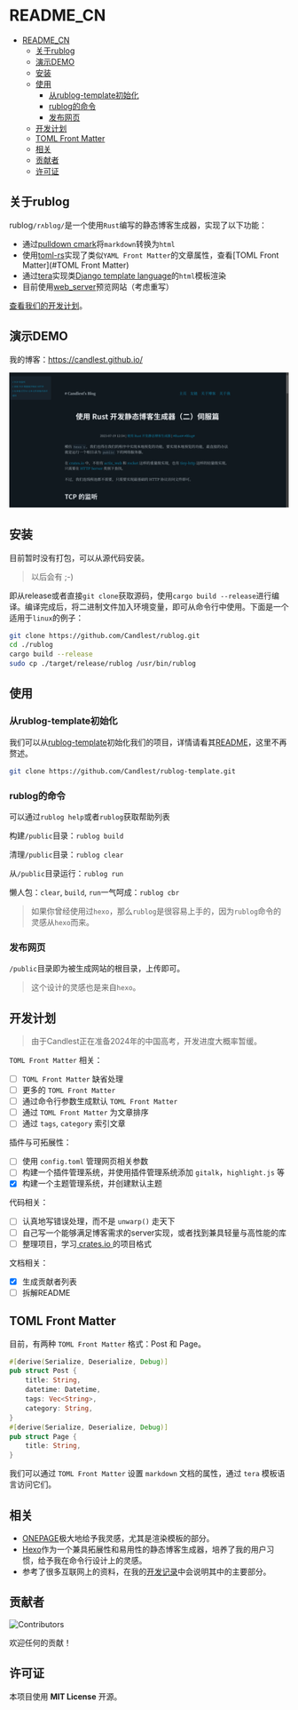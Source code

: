 # README_CN

- [README\_CN](#readme_cn)
  - [关于rublog](#关于rublog)
  - [演示DEMO](#演示demo)
  - [安装](#安装)
  - [使用](#使用)
    - [从rublog-template初始化](#从rublog-template初始化)
    - [rublog的命令](#rublog的命令)
    - [发布网页](#发布网页)
  - [开发计划](#开发计划)
  - [TOML Front Matter](#toml-front-matter)
  - [相关](#相关)
  - [贡献者](#贡献者)
  - [许可证](#许可证)

## 关于rublog

rublog`/rʌblɑg/`是一个使用`Rust`编写的静态博客生成器，实现了以下功能：

- 通过[pulldown cmark](https://github.com/raphlinus/pulldown-cmark)将`markdown`转换为`html`
- 使用[toml-rs](https://github.com/toml-rs/toml)实现了类似`YAML Front Matter`的文章属性，查看[TOML Front Matter](#TOML Front Matter)
- 通过[tera](https://github.com/Keats/tera)实现类[Django template language](https://docs.djangoproject.com/en/3.1/topics/templates/)的`html`模板渲染
- 目前使用[web_server](https://github.com/Milesq/web_server)预览网站（考虑重写）

[查看我们的开发计划](#开发计划)。

## 演示DEMO

我的博客：https://candlest.github.io/

![demo](./demo_png.png)

## 安装

目前暂时没有打包，可以从源代码安装。

> 以后会有 ;-)

即从release或者直接`git clone`获取源码，使用`cargo build --release`进行编译。编译完成后，将二进制文件加入环境变量，即可从命令行中使用。下面是一个适用于`linux`的例子：

```bash
git clone https://github.com/Candlest/rublog.git
cd ./rublog
cargo build --release
sudo cp ./target/release/rublog /usr/bin/rublog
```

## 使用

### 从rublog-template初始化

我们可以从[rublog-template](https://github.com/Candlest/rublog-template)初始化我们的项目，详情请看其[README](https://github.com/Candlest/rublog-template/blob/main/README.md)，这里不再赘述。

```bash
git clone https://github.com/Candlest/rublog-template.git
```

### rublog的命令

可以通过`rublog help`或者`rublog`获取帮助列表

构建`/public`目录：`rublog build`

清理`/public`目录：`rublog clear`

从`/public`目录运行：`rublog run`

懒人包：`clear`, `build`, `run`一气呵成：`rublog cbr`

> 如果你曾经使用过`hexo`，那么`rublog`是很容易上手的，因为`rublog`命令的灵感从`hexo`而来。

### 发布网页

`/public`目录即为被生成网站的根目录，上传即可。

> 这个设计的灵感也是来自`hexo`。

## 开发计划

> 由于Candlest正在准备2024年的中国高考，开发进度大概率暂缓。

`TOML Front Matter` 相关：

- [ ] `TOML Front Matter` 缺省处理
- [ ] 更多的 `TOML Front Matter`
- [ ] 通过命令行参数生成默认 `TOML Front Matter`
- [ ] 通过 `TOML Front Matter` 为文章排序
- [ ] 通过 `tags`, `category` 索引文章

插件与可拓展性：

- [ ] 使用 `config.toml` 管理网页相关参数
- [ ] 构建一个插件管理系统，并使用插件管理系统添加 `gitalk`，`highlight.js` 等
- [x] 构建一个主题管理系统，并创建默认主题

代码相关：

- [ ] 认真地写错误处理，而不是 `unwarp()` 走天下
- [ ] 自己写一个能够满足博客需求的server实现，或者找到兼具轻量与高性能的库
- [ ] 整理项目，学习[ crates.io ](https://crates.io)的项目格式

文档相关：

- [x] 生成贡献者列表
- [ ] 拆解README

## TOML Front Matter

目前，有两种 `TOML Front Matter` 格式：Post 和 Page。

```rust
#[derive(Serialize, Deserialize, Debug)]
pub struct Post {
    title: String,
    datetime: Datetime,
    tags: Vec<String>,
    category: String,
}
#[derive(Serialize, Deserialize, Debug)]
pub struct Page {
    title: String,
}
```

我们可以通过 `TOML Front Matter` 设置 `markdown` 文档的属性，通过 `tera` 模板语言访问它们。

## 相关

- [ONEPAGE](https://github.com/hanpei/onepage)极大地给予我灵感，尤其是渲染模板的部分。
- [Hexo](https://github.com/hexojs/hexo)作为一个兼具拓展性和易用性的静态博客生成器，培养了我的用户习惯，给予我在命令行设计上的灵感。
- 参考了很多互联网上的资料，在我的[开发记录](https://www.zhihu.com/column/c_1664617254036639745)中会说明其中的主要部分。

## 贡献者

[<a herf="https://github.com/Candlest/rublog/graphs/contributors"><img src="https://contrib.rocks/image?repo=Candlest/rublog" alt="Contributors" /></a>](https://github.com/Candlest)

欢迎任何的贡献！

## 许可证

本项目使用 **MIT License** 开源。
